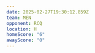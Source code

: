 ```yaml
---
date: 2025-02-27T19:30:12.859Z
team: MEN
opponent: RCQ
location: H
homeScore: "6"
awayScore: "0"
---
```

